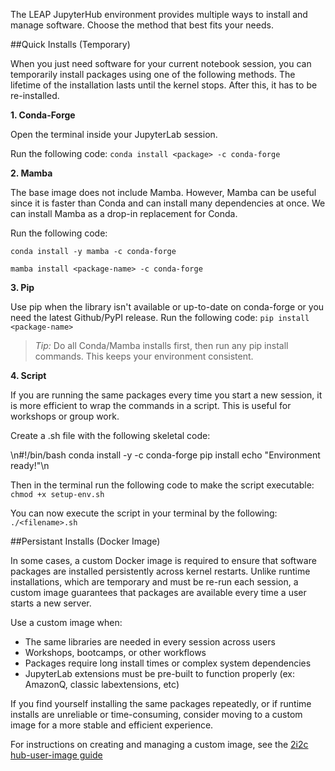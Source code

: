 The LEAP JupyterHub environment provides multiple ways to install and manage software. Choose the method that best fits your needs.

##Quick Installs (Temporary)

When you just need software for your current notebook session, you can temporarily install packages using one of the following methods. The lifetime of the installation lasts until the kernel stops. After this, it has to be re-installed.

**1. Conda-Forge**

Open the terminal inside your JupyterLab session.

Run the following code: ```conda install <package> -c conda-forge```

**2. Mamba**

The base image does not include Mamba. However, Mamba can be useful since it is faster than Conda and can install many dependencies at once. We can install Mamba as a drop-in replacement for Conda.

Run the following code:

```conda install -y mamba -c conda-forge```

```mamba install <package-name> -c conda-forge```

**3. Pip**

Use pip when the library isn't available or up-to-date on conda-forge or you need the latest Github/PyPI release.
Run the following code: ```pip install <package-name>```

> *Tip:* Do all Conda/Mamba installs first, then run any pip install commands. This keeps your environment consistent.

**4. Script**

If you are running the same packages every time you start a new session, it is more efficient to wrap the commands in a script. This is useful for workshops or group work.

Create a .sh file with the following skeletal code:

\n#!/bin/bash
conda install -y <package> <package> -c conda-forge
pip install <package>
echo "Environment ready!"\n

Then in the terminal run the following code to make the script executable: `chmod +x setup-env.sh`

You can now execute the script in your terminal by the following: `./<filename>.sh`

##Persistant Installs (Docker Image)

In some cases, a custom Docker image is required to ensure that software packages are installed persistently across kernel restarts. Unlike runtime installations, which are temporary and must be re-run each session, a custom image guarantees that packages are available every time a user starts a new server.

Use a custom image when:

- The same libraries are needed in every session across users
- Workshops, bootcamps, or other workflows
- Packages require long install times or complex system dependencies
- JupyterLab extensions must be pre-built to function properly (ex: AmazonQ, classic labextensions, etc)

If you find yourself installing the same packages repeatedly, or if runtime installs are unreliable or time-consuming, consider moving to a custom image for a more stable and efficient experience.

For instructions on creating and managing a custom image, see the [2i2c hub-user-image guide](https://docs.2i2c.org/admin/howto/environment/)





